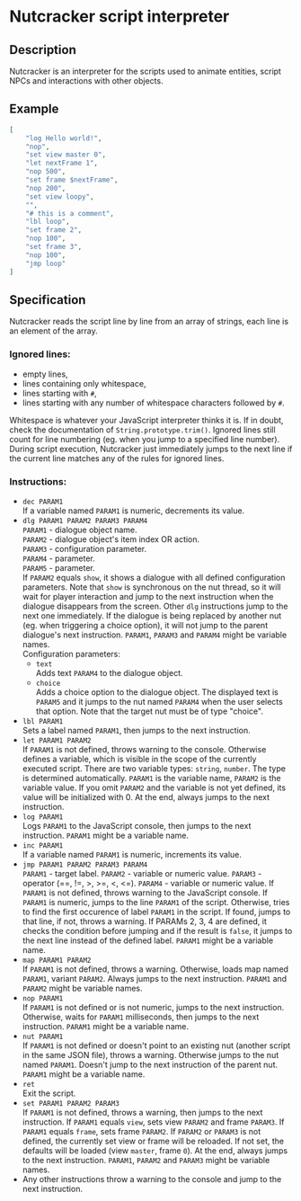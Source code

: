 # Nutcracker script interpreter

## Description

Nutcracker is an interpreter for the scripts used to animate entities, script
NPCs and interactions with other objects.

## Example

```json
[
	"log Hello world!",
	"nop",
	"set view master 0",
	"let nextFrame 1",
	"nop 500",
	"set frame $nextFrame",
	"nop 200",
	"set view loopy",
	"",
	"# this is a comment",
	"lbl loop",
	"set frame 2",
	"nop 100",
	"set frame 3",
	"nop 100",
	"jmp loop"
]
```

## Specification

Nutcracker reads the script line by line from an array of strings, each line is
an element of the array.

### Ignored lines:

- empty lines,
- lines containing only whitespace,
- lines starting with `#`,
- lines starting with any number of whitespace characters followed by `#`.

Whitespace is whatever your JavaScript interpreter thinks it is. If in doubt,
check the documentation of `String.prototype.trim()`. Ignored lines still count
for line numbering (eg. when you jump to a specified line number). During script
execution, Nutcracker just immediately jumps to the next line if the current
line matches any of the rules for ignored lines.

### Instructions:

- `dec PARAM1`  
If a variable named `PARAM1` is numeric, decrements its value.
- `dlg PARAM1 PARAM2 PARAM3 PARAM4`  
`PARAM1` - dialogue object name.  
`PARAM2` - dialogue object's item index OR action.  
`PARAM3` - configuration parameter.  
`PARAM4` - parameter.  
`PARAM5` - parameter.  
If `PARAM2` equals `show`, it shows a dialogue with all defined configuration
parameters. Note that `show` is synchronous on the nut thread, so it will wait
for player interaction and jump to the next instruction when the dialogue
disappears from the screen. Other `dlg` instructions jump to the next one
immediately. If the dialogue is being replaced by another nut (eg. when
triggering a choice option), it will not jump to the parent dialogue's next
instruction.
`PARAM1`, `PARAM3` and `PARAM4` might be variable names.  
Configuration parameters:
	- `text`  
	  Adds text `PARAM4` to the dialogue object.
	- `choice`  
	  Adds a choice option to the dialogue object. The displayed text is
	  `PARAM5` and it jumps to the nut named `PARAM4` when the user selects
	  that option. Note that the target nut must be of type "choice".
- `lbl PARAM1`  
Sets a label named `PARAM1`, then jumps to the next instruction.
- `let PARAM1 PARAM2`  
If `PARAM1` is not defined, throws warning to the console.
Otherwise defines a variable, which is visible in the scope of the currently
executed script. There are two variable types: `string`, `number`.
The type is determined automatically. `PARAM1` is the variable name, `PARAM2` is
the variable value. If you omit `PARAM2` and the variable is not yet defined,
its value will be initialized with 0.
At the end, always jumps to the next instruction.
- `log PARAM1`  
Logs `PARAM1` to the JavaScript console, then jumps to the next instruction.
`PARAM1` might be a variable name.
- `inc PARAM1`  
If a variable named `PARAM1` is numeric, increments its value.
- `jmp PARAM1 PARAM2 PARAM3 PARAM4`  
`PARAM1` - target label.
`PARAM2` - variable or numeric value.
`PARAM3` - operator (==, !=, >, >=, <, <=).
`PARAM4` - variable or numeric value.
If `PARAM1` is not defined, throws warning to the JavaScript console.
If `PARAM1` is numeric, jumps to the line `PARAM1` of the script.
Otherwise, tries to find the first occurence of label `PARAM1` in the script. If
found, jumps to that line, if not, throws a warning.
If PARAMs 2, 3, 4 are defined, it checks the condition before jumping and if the
result is `false`, it jumps to the next line instead of the defined label.
`PARAM1` might be a variable name.
- `map PARAM1 PARAM2`  
If `PARAM1` is not defined, throws a warning. Otherwise, loads map named
`PARAM1`, variant `PARAM2`. Always jumps to the next instruction.
`PARAM1` and `PARAM2` might be variable names.
- `nop PARAM1`  
If `PARAM1` is not defined or is not numeric, jumps to the next instruction.
Otherwise, waits for `PARAM1` milliseconds, then jumps to the next instruction.
`PARAM1` might be a variable name.
- `nut PARAM1`  
If `PARAM1` is not defined or doesn't point to an existing nut (another script
in the same JSON file), throws a warning. Otherwise jumps to the nut named
`PARAM1`. Doesn't jump to the next instruction of the parent nut.
`PARAM1` might be a variable name.
- `ret`  
Exit the script.
- `set PARAM1 PARAM2 PARAM3`  
If `PARAM1` is not defined, throws a warning, then jumps to the next
instruction.
If `PARAM1` equals `view`, sets view `PARAM2` and frame `PARAM3`.
If `PARAM1` equals `frame`, sets frame `PARAM2`.
If `PARAM2` or `PARAM3` is not defined, the currently set view or frame will be
reloaded. If not set, the defaults will be loaded (view `master`, frame `0`). At
the end, always jumps to the next instruction.
`PARAM1`, `PARAM2` and `PARAM3` might be variable names.
- Any other instructions throw a warning to the console and jump to the next
instruction.
